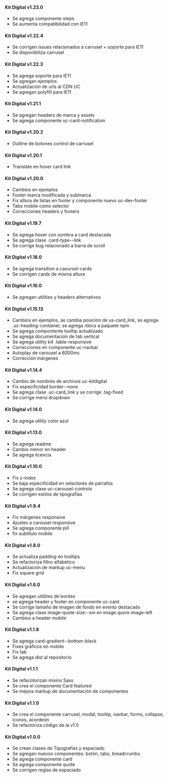 #### Kit Digital v1.23.0
* Se agrega componente steps
* Se aumenta compatibilidad con IE11

#### Kit Digital v1.22.4
* Se corrigen issues relacionados a carrusel + soporte para IE11
* Se disponibiliza carrusel

#### Kit Digital v1.22.3

* Se agrega soporte para IE11
* Se agregan ejemplos
* Actualización de urls al CDN UC
* Se agregan polyfill para IE11



#### Kit Digital v1.21.1

* Se agregan headers de marca y assets
* Se agrega componente uc-card-notification



#### Kit Digital v1.20.2

* Outline de botones control de carrusel



#### Kit Digital v1.20.1

* Translate en hover card link



#### Kit Digital v1.20.0

* Cambios en ejemplos
* Footer marca modificada y submarca
* Fix altura de listas en footer y componente nuevo uc-dev-footer
* Tabs mobile como selector
* Correcciones headers y footers



#### Kit Digital v1.19.7

* Se agrega hover con sombra a card destacada
* Se agrega clase .card-type--link
* Se corrige bug relacionado a barra de scroll



#### Kit Digital v1.18.0

* Se agrega transition a caoursel-cards
* Se corrigen cards de misma altura



#### Kit Digital v1.16.0

* Se agregan utilities y headers alternativos



#### Kit Digital v1.15.13

* Cambios en ejemplos, se cambia posición de us-card_link, se agrega .uc-heading-container, se agrega /docs a paquete npm
* Se agrega compontente tooltip actualizado
* Se agrega documentación de tab vertical
* Se agrega utility b4 .table-responsive
* Correcciones en componente uc-navbar
* Autoplay de carousel a 6000ms
* Corrección márgenes



#### Kit Digital v1.14.4

* Cambio de nombres de archivos uc-kitdigital
* Fix especificidad border--none
* Se agrega clase .uc-card_link y se corrige .tag-fixed
* Se corrige menú dropdown



#### Kit Digital v1.14.0

* Se agrega utility color azul



#### Kit Digital v1.13.0

* Se agrega readme
* Cambio menor en header
* Se agrega licencia



#### Kit Digital v1.10.0

* Fix z-index
* Se baja especificidad en selectores de párrafos
* Se agrega clase uc-carousel-controls
* Se corrigen estilos de tipografías



#### Kit Digital v1.9.4

* Fix márgenes responsive
* Ajustes a carousel responsive
* Se agrega componente pill
* fix subtítulo mobile



#### Kit Digital v1.8.0

* Se actualiza padding en tooltips
* Se refactoriza filtro alfabético
* Actualización de markup uc-menu
* Fix square grid



#### Kit Digital v1.6.0

* Se agregan utilities de bordes
* se agrega header y footer en componente uc-card
* Se corrige tamaño de imagen de fondo en evento destacado
* Se agrega clase image-quote-size--sm en image quore image-left
* Cambios a header mobile



#### Kit Digital v1.1.8

* Se agrega card-gradient--bottom-black
* Fixes gráficos en mobile
* Fix tab
* Se agrega dist al repositorio



#### Kit Digital v1.1.1

* Se refacotorizan mixins Sass
* Se crea el componente Card featured
* Se mejora markup de documentación de componentes



#### Kit Digital v1.1.0

* Se crea el componente carrusel, modal, tooltip, navbar, forms, collapse, iconos, acordeón
* Se refactoriza código de la v1.0



#### Kit Digital v1.0.0

* Se crean clases de  Tipografías y espaciado
* Se agregan nuevos componentes: botón, tabs, breadcrumbs
* Se agrega componente card
* Se agrega componente quote
* Se corrigen reglas de espaciado

